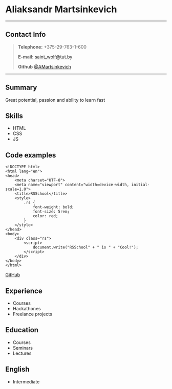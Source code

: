 # Aliaksandr Martsinkevich

---

## Contact Info

> **Telephone:** +375-29-763-1-600
>
> **E-mail:** [saint_wolf@tut.by](mailto:saint_wolf@tut.by)
>
> **Github** [@AMartsinkevich](https://github.com/AMartsinkevich)

---

## Summary

Great potential, passion and ability to learn fast

## Skills

- HTML
- CSS
- JS

## Code examples

```
<!DOCTYPE html>
<html lang="en">
<head>
    <meta charset="UTF-8">
    <meta name="viewport" content="width=device-width, initial-scale=1.0">
    <title>RSSchool</title>
    <style>
        .rs {
            font-weight: bold;
            font-size: 5rem;
            color: red;
        }
    </style>
</head>
<body>
    <div class="rs">
        <script>
            document.write("RSSchool" + " is " + "Cool!");
        </script>
    </div>    
</body>
</html>
```

[GitHub](https://github.com/AMartsinkevich)

## Experience

- Courses
- Hackathones
- Freelance projects

## Education

- Courses
- Seminars
- Lectures

## English

* Intermediate
